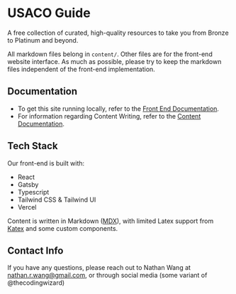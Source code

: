 # USACO Guide

<!-- [![Netlify Status](https://api.netlify.com/api/v1/badges/55c39a3b-64ec-40e3-9085-3cf1aa89c36f/deploy-status)](https://app.netlify.com/sites/usaco-guide/deploys) -->

A free collection of curated, high-quality resources to take you from Bronze to Platinum and beyond.

All markdown files belong in `content/`. Other files are for the front-end website interface. As much as possible, please try to keep the markdown files independent of the front-end implementation.

## Documentation

- To get this site running locally, refer to the [Front End Documentation](docs/Front%20End%20Documentation.md).
- For information regarding Content Writing, refer to the [Content Documentation](docs/Content%20Documentation.md).

## Tech Stack

Our front-end is built with:

- React
- Gatsby
- Typescript
- Tailwind CSS & Tailwind UI
- Vercel

Content is written in Markdown ([MDX](https://mdxjs.com/)), with limited Latex support from [Katex](https://katex.org/) and some custom components.

## Contact Info

If you have any questions, please reach out to Nathan Wang at nathan.r.wang@gmail.com, or through social media (some variant of @thecodingwizard)
